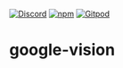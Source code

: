 [![Discord](https://badgen.net/badge/icon/discord?icon=discord&label&color=purple)](https://discord.gg/deep-foundation)
[![npm](https://img.shields.io/npm/v/@flakeed/google-vision.svg)](https://www.npmjs.com/package/@flakeed/google-vision)
[![Gitpod](https://img.shields.io/badge/Gitpod-ready--to--code-blue?logo=gitpod)](https://gitpod.io/#https://github.com/google-vision)
# google-vision
